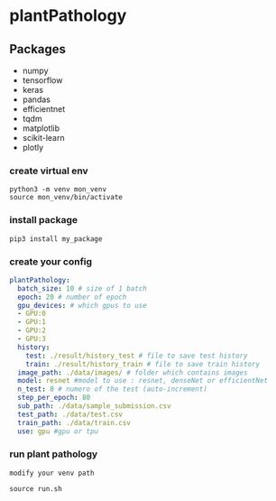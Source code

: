 # plantPathology

## Packages
- numpy
- tensorflow
- keras
- pandas
- efficientnet
- tqdm
- matplotlib
- scikit-learn
- plotly

### create virtual env

```shell script
python3 -m venv mon_venv
source mon_venv/bin/activate
```

### install package
```shell script
pip3 install my_package
```

### create your config
```yaml
plantPathology:
  batch_size: 10 # size of 1 batch
  epoch: 20 # number of epoch
  gpu_devices: # which gpus to use
  - GPU:0
  - GPU:1
  - GPU:2
  - GPU:3
  history:
    test: ./result/history_test # file to save test history
    train: ./result/history_train # file to save train history
  image_path: ./data/images/ # folder which contains images
  model: resnet #model to use : resnet, denseNet or efficientNet
  n_test: 8 # numero of the test (auto-increment)
  step_per_epoch: 80 
  sub_path: ./data/sample_submission.csv 
  test_path: ./data/test.csv
  train_path: ./data/train.csv
  use: gpu #gpu or tpu

```


### run plant pathology
`modify your venv path`
```shell script
source run.sh
```
